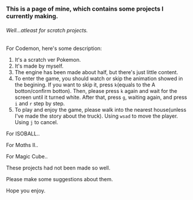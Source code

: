### This is a page of mine, which contains some projects I currently making.

###### Well...atleast for scratch projects.

For Codemon, here's some description:
 1. It's a scratch ver Pokemon.
 2. It's made by myself.
 3. The engine has been made about half, but there's just little content.
 4. To enter the game, you should watch or skip the animation showed in the begining.
    If you want to skip it, press `k`(equals to the A botton/confirm botton).
    Then, please press `k` again and wait for the screen until it turned white.
    After that, press `g`, waiting again, and press `i` and `r` step by step.
 5. To play and enjoy the game, please walk into the nearest house(unless I've made the story about the truck).
    Using `wsad` to move the player. Using `j` to cancel.

For ISOBALL..

For Mαths II..

For Magic Cube..

These projects had not been made so well.

Please make some suggestions about them.

Hope you enjoy.
